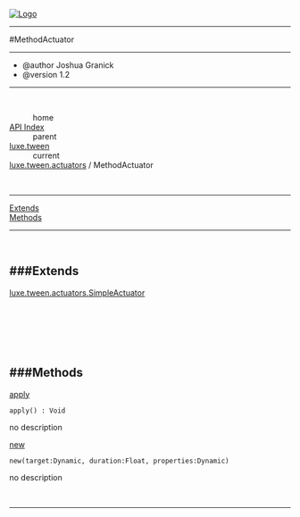 
[![Logo](../../../../images/logo.png)](../../../../index.html)

---

#MethodActuator

--- 

* @author Joshua Granick
 * @version 1.2

---
<br/>

&emsp;&emsp;&emsp;home   
[API Index](../../../../api/index.html#luxe.tween)   
&emsp;&emsp;&emsp;parent    
[luxe.tween](../)     
&emsp;&emsp;&emsp;current    
[luxe.tween.actuators](./) / MethodActuator

<br/>

---


[Extends](#Extends)   
[Methods](#Methods)   


---

&nbsp;   

<a class="lift" name="Extends" ></a>
###Extends   
---
<a class="lift" name="luxe.tween.actuators.SimpleActuator" href="{{{rel_path}}}api/luxe/tween/actuators/SimpleActuator.html">luxe.tween.actuators.SimpleActuator</a>

&nbsp;   

&nbsp;   

&nbsp;   

<a class="lift" name="Methods" ></a>
###Methods   
---
<a class="lift" name="apply" href="#apply">apply</a>



`apply() : Void`

<span class="small_desc_flat"> no description </span>   

<a class="lift" name="new" href="#new">new</a>



`new(target:Dynamic, duration:Float, properties:Dynamic) `

<span class="small_desc_flat"> no description </span>   



&nbsp;
&nbsp;
&nbsp;

---  


&nbsp;   
&nbsp;   